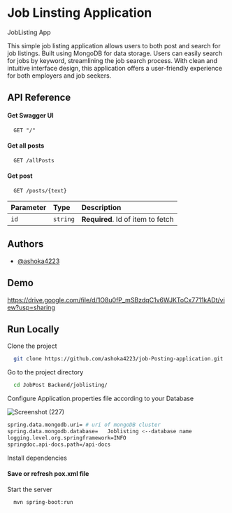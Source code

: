 
# Job Linsting Application


JobListing App

This simple job listing application allows users to both post and search for job listings. Built using MongoDB for data storage. Users can easily search for jobs by keyword, streamlining the job search process. With clean and intuitive interface design, this application offers a user-friendly experience for both employers and job seekers.


## API Reference

#### Get Swagger UI 

```http
  GET "/"
```
#### Get all posts

```http
  GET /allPosts
```


#### Get  post

```http
  GET /posts/{text}
```

| Parameter | Type     | Description                       |
| :-------- | :------- | :-------------------------------- |
| `id`      | `string` | **Required**. Id of item to fetch |





## Authors

- [@ashoka4223](https://github.com/ashoka4223)


## Demo

https://drive.google.com/file/d/1O8u0fP_mSBzdqC1v6WJKToCx7711kADt/view?usp=sharing


## Run Locally

Clone the project

```bash
  git clone https://github.com/ashoka4223/job-Posting-application.git
```

Go to the project directory

```bash
  cd JobPost Backend/joblisting/
```

Configure Application.properties file according to your Database

![Screenshot (227)](https://github.com/ashoka4223/job-Posting-application/assets/112795808/906d3fbe-c5ac-4f59-96e8-cd649db9704a)



```bash
spring.data.mongodb.uri= # uri of mongoDB cluster 
spring.data.mongodb.database=   Joblisting <--database name
logging.level.org.springframework=INFO
springdoc.api-docs.path=/api-docs
```

Install dependencies

#### Save or refresh pox.xml file

Start the server

```bash
  mvn spring-boot:run
```

